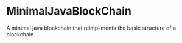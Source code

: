 # MinimalJavaBlockChain
A minimal java blockchain that reimpliments the basic structure of a blockchain.
